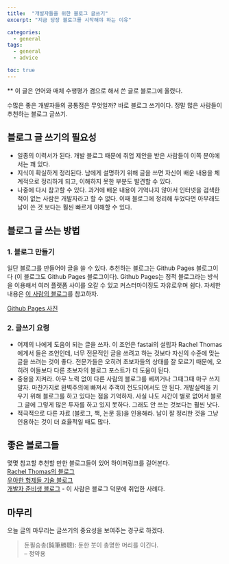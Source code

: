 ```yaml
---
title:  "개발자들을 위한 블로그 글쓰기"
excerpt: "지금 당장 블로그를 시작해야 하는 이유"

categories:
  - general
tags:
  - general
  - advice

toc: true
---
```


** 이 글은 언어와 매체 수행평가 겸으로 해서 쓴 글로 블로그에 올렸다.

수많은 좋은 개발자들의 공통점은 무엇일까? 바로 블로그 쓰기이다. 정말 많은 사람들이 추천하는 블로그 글쓰기.

## 블로그 글 쓰기의 필요성
-	일종의 이력서가 된다. 개발 블로그 때문에 취업 제안을 받은 사람들이 이쪽 분야에서는 꽤 있다.
-	지식이 확실하게 정리된다. 남에게 설명하기 위해 글을 쓰면 자신이 배운 내용을 체계적으로 정리하게 되고, 이해하지 못한 부분도 발견할 수 있다.
-	나중에 다시 참고할 수 있다. 과거에 배운 내용이 기억나지 않아서 인터넷을 검색한 적이 없는 사람은 개발자라고 할 수 없다. 이때 블로그에 정리해 두었다면 아무래도 남이 쓴 것 보다는 훨씬 빠르게 이해할 수 있다.

## 블로그 글 쓰는 방법
### 1. 블로그 만들기
일단 블로그를 만들어야 글을 쓸 수 있다. 추천하는 블로그는 Github Pages 블로그이다 (이 블로그도 Github Pages 블로그이다). Github Pages는 정적 블로그라는 방식을 이용해서 여러 플랫폼 사이를 오갈 수 있고 커스터마이징도 자유로우며 쉽다. 자세한 내용은 [이 사람의 블로그](https://devinlife.com/howto/)를 참고하자.

[Github Pages 사진](/assets/images/github-pages.PNG)

### 2. 글쓰기 요령
- 어제의 나에게 도움이 되는 글을 쓰자. 이 조언은 fastai의 설립자 Rachel Thomas에게서 들은 조언인데, 너무 전문적인 글을 쓰려고 하는 것보다 자신의 수준에 맞는 글을 쓰려는 것이 좋다. 전문가들은 오히려 초보자들의 상태를 잘 모르기 때문에, 오히려 이들보다 다른 초보자의 블로그 포스트가 더 도움이 된다.
- 중용을 지켜라. 아무 노력 없이 다른 사람의 블로그를 베끼거나 그때그때 마구 쓰지 말자. 마찬가지로 완벽주의에 빠져서 주객이 전도되어서도 안 된다. 개발실력을 키우기 위해 블로그를 하고 있다는 점을 기억하자. 사실 나도 시간이 별로 없어서 블로그 글에 그렇게 많은 투자를 하고 있지 못하다. 그래도 안 쓰는 것보다는 훨씬 낫다.
- 적극적으로 다른 자료 (블로그, 책, 논문 등)을 인용해라. 남이 잘 정리한 것을 그냥 인용하는 것이 더 효율적일 때도 많다.

## 좋은 블로그들
몇몇 참고할 추천할 만한 블로그들이 있어 하이퍼링크를 걸어본다.    
[Rachel Thomas의 블로그](https://medium.com/@racheltho)      
[우아한 형제들 기술 블로그](https://woowabros.github.io/)    
[개발자 준비생 블로그](https://wayhome25.github.io/til/2017/08/14/TIL-for-6-months/) - 이 사람은 블로그 덕분에 취업한 사례다.

## 마무리
오늘 글의 마무리는 글쓰기의 중요성을 보여주는 경구로 하겠다.

> 둔필승총(鈍筆勝聰): 둔한 붓이 총명한 머리를 이긴다.   
> – 정약용